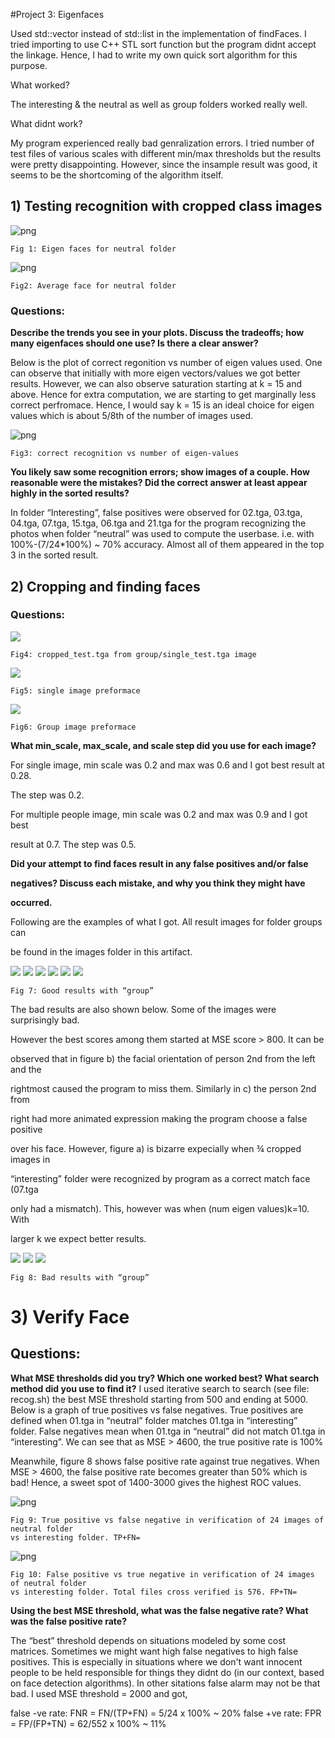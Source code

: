 
#Project 3: Eigenfaces


Used std::vector instead of std::list in the implementation of findFaces. I tried
importing <algroithm> to use C++ STL sort function but the program didnt
accept the linkage. Hence, I had to write my own quick sort algorithm for this
purpose.

What worked?

The interesting & the neutral as well as group folders worked really well.

What didnt work?

My program experienced really bad genralization errors. I tried number of test
files of various scales with different min/max thresholds but the results were
pretty disappointing. However, since the insample result was good, it seems to be
the shortcoming of the algorithm itself.

## 1) Testing recognition with cropped class images

![png](imgs/eigen_faces.png)
```
Fig 1: Eigen faces for neutral folder
```
![png](imgs/avg_face.png)
```
Fig2: Average face for neutral folder
```
### Questions:

**Describe the trends you see in your plots. Discuss the tradeoffs; how
many eigenfaces should one use? Is there a clear answer?**

Below is the plot of correct regonition vs number of eigen values used. One can
observe that initially with more eigen vectors/values we got better results.
However, we can also observe saturation starting at k = 15 and above. Hence for
extra computation, we are starting to get marginally less correct perfromace.
Hence, I would say k = 15 is an ideal choice for eigen values which is about 5/8th
of the number of images used.

![png](imgs/eigentestgraph.png)
```
Fig3: correct recognition vs number of eigen-values
```
**You likely saw some recognition errors; show images of a couple. How
reasonable were the mistakes? Did the correct answer at least appear
highly in the sorted results?**


In folder “Interesting”, false positives were observed for 02.tga, 03.tga, 04.tga,
07.tga, 15.tga, 06.tga and 21.tga for the program recognizing the photos when
folder “neutral” was used to compute the userbase. i.e. with 100%-(7/24*100%)
~ 70% accuracy. Almost all of them appeared in the top 3 in the sorted result.

## 2) Cropping and finding faces


### Questions:
![](imgs/cropped_face.tga)
```
Fig4: cropped_test.tga from group/single_test.tga image
```
![](imgs/marked_faces_single.tga)
```
Fig5: single image preformace
```
![](imgs/marked_faces_new_.tga)
```
Fig6: Group image preformace
```
**What min_scale, max_scale, and scale step did you use for each image?**

For single image, min scale was 0.2 and max was 0.6 and I got best result at 0.28.

The step was 0.2.

For multiple people image, min scale was 0.2 and max was 0.9 and I got best

result at 0.7. The step was 0.5.

**Did your attempt to find faces result in any false positives and/or false**

**negatives? Discuss each mistake, and why you think they might have**

**occurred.**

Following are the examples of what I got. All result images for folder groups can

be found in the images folder in this artifact.

![](imgs/marked_faces.tga)
![](imgs/marked_group06.tga)
![](imgs/marked_group12.tga)
![](imgs/marked_group13.tga)
![](imgs/marked_group14.tga)
![](imgs/marked_group16.tga)

```
Fig 7: Good results with “group”
```
The bad results are also shown below. Some of the images were surprisingly bad.

However the best scores among them started at MSE score > 800. It can be

observed that in figure b) the facial orientation of person 2nd from the left and the

rightmost caused the program to miss them. Similarly in c) the person 2nd from

right had more animated expression making the program choose a false positive

over his face. However, figure a) is bizarre expecially when ¾ cropped images in

“interesting” folder were recognized by program as a correct match face (07.tga

only had a mismatch). This, however was when (num eigen values)k=10. With

larger k we expect better results.


![](imgs/marked_group05.tga)
![](imgs/marked_group02.tga)
![](imgs/marked_group10.tga)
```
Fig 8: Bad results with “group”
```
# 3) Verify Face

## Questions:

**What MSE thresholds did you try? Which one worked best? What search
method did you use to find it?**
I used iterative search to search (see file: recog.sh) the best MSE threshold
starting from 500 and ending at 5000. Below is a graph of true positives vs false
negatives. True positives are defined when 01.tga in “neutral” folder matches
01.tga in “interesting” folder. False negatives mean when 01.tga in “neutral” did
not match 01.tga in “interesting”. We can see that as MSE > 4600, the true
positive rate is 100%

Meanwhile, figure 8 shows false positive rate against true negatives. When MSE >
4600, the false positive rate becomes greater than 50% which is bad! Hence, a
sweet spot of 1400-3000 gives the highest ROC values.

![png](imgs/testfpfn.png)
```
Fig 9: True positive vs false negative in verification of 24 images of neutral folder
vs interesting folder. TP+FN=
```
![png](imgs/testfpfn2.png)
```
Fig 10: False positive vs true negative in verification of 24 images of neutral folder
vs interesting folder. Total files cross verified is 576. FP+TN=
```
**Using the best MSE threshold, what was the false negative rate? What
was the false positive rate?**

The “best” threshold depends on situations modeled by some cost matrices.
Sometimes we might want high false negatives to high false positives. This is
especially in situations where we don't want innocent people to be held
responsible for things they didnt do (in our context, based on face detection
algorithms). In other sitations false alarm may not be that bad. I used MSE
threshold = 2000 and got,

false -ve rate: FNR = FN/(TP+FN) = 5/24 x 100% ~ 20%
false +ve rate: FPR = FP/(FP+TN) = 62/552 x 100% ~ 11%




